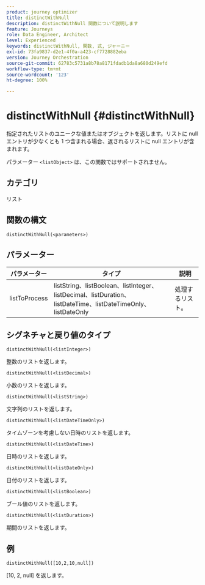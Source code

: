 ```yaml
---
product: journey optimizer
title: distinctWithNull
description: distinctWithNull 関数について説明します
feature: Journeys
role: Data Engineer, Architect
level: Experienced
keywords: distinctWithNull, 関数, 式, ジャーニー
exl-id: 73fa9837-d2e1-4f0a-a423-cf7728882eba
version: Journey Orchestration
source-git-commit: 62783c5731a8b78a8171fdadb1da8a680d249efd
workflow-type: tm+mt
source-wordcount: '123'
ht-degree: 100%

---
```


# distinctWithNull {#distinctWithNull}

指定されたリストのユニークな値またはオブジェクトを返します。リストに null エントリが少なくとも 1 つ含まれる場合、返されるリストに null エントリが含まれます。

パラメーター `<listObject>` は、この関数ではサポートされません。

## カテゴリ

リスト

## 関数の構文

`distinctWithNull(<parameters>)`

## パラメーター

| パラメーター | タイプ | 説明 |
|-----------|------------------|------------------|
| listToProcess | listString、listBoolean、listInteger、listDecimal、listDuration、listDateTime、listDateTimeOnly、listDateOnly | 処理するリスト。 |

## シグネチャと戻り値のタイプ

`distinctWithNull(<listInteger>)`

整数のリストを返します。

`distinctWithNull(<listDecimal>)`

小数のリストを返します。

`distinctWithNull(<listString>)`

文字列のリストを返します。

`distinctWithNull(<listDateTimeOnly>)`

タイムゾーンを考慮しない日時のリストを返します。

`distinctWithNull(<listDateTime>)`

日時のリストを返します。

`distinctWithNull(<listDateOnly>)`

日付のリストを返します。

`distinctWithNull(<listBoolean>)`

ブール値のリストを返します。

`distinctWithNull(<listDuration>)`

期間のリストを返します。

## 例

`distinctWithNull([10,2,10,null])`

[10, 2, null] を返します。
